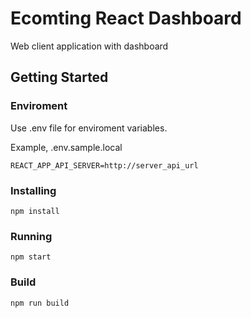 # Ecomting React Dashboard

Web client application with dashboard

## Getting Started

### Enviroment

Use .env file for enviroment variables.

Example, .env.sample.local
```
REACT_APP_API_SERVER=http://server_api_url
```

### Installing

```
npm install
```

### Running

```
npm start
```

### Build

```
npm run build
```
